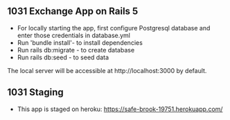 ## 1031 Exchange App on Rails 5

* For locally starting the app, first configure Postgresql
  database and enter those credentials in database.yml
* Run 'bundle install'- to install dependencies
* Run rails db:migrate - to create database
* Run rails db:seed - to seed data

The local server will be accessible at http://localhost:3000 by default.

## 1031 Staging 

* This app is staged on heroku: https://safe-brook-19751.herokuapp.com/
 
